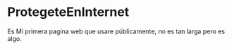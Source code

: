 # ProtegeteEnInternet
Es Mi primera pagina web que usare públicamente, no es tan larga pero es algo.
